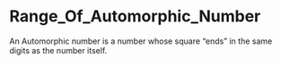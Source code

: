 # Range_Of_Automorphic_Number
An Automorphic number is a number whose square “ends” in the same digits as the number itself.
